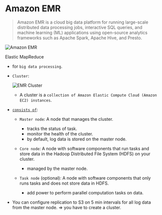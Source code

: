 # Amazon EMR
> Amazon EMR is a cloud big data platform for running large-scale distributed data processing jobs, interactive SQL queries, and machine learning (ML) applications using open-source analytics frameworks such as Apache Spark, Apache Hive, and Presto.

![Amazon EMR](https://user-images.githubusercontent.com/48475824/145659862-e3d4dd52-df60-41b0-93cb-a2ab33910a89.png)

Elastic MapReduce

- for `big data processing`.

- `Cluster`:  

  ![EMR Cluster](https://user-images.githubusercontent.com/48475824/145660019-ae6c6d15-ca46-4080-9833-3425cee96f6f.png)

  - A cluster is a `collection of Amazon Elastic Compute Cloud (Amazon EC2) instances`.

- [`consists of`][node types]:  

  - `Master node`: A node that manages the cluster.
    - tracks the status of task.
    - monitor the health of the cluster.
    - by default, log data is stored on the master node.

  - `Core node`: A node with software components that run tasks and store data in the Hadoop Distributed File System (HDFS) on your cluster.
    - managed by the master node.

  - `Task node` (optional): A node with software components that only runs tasks and does not store data in HDFS.
    - add power to perform parallel computation tasks on data.

- You can configure replication to S3 on 5 min intervals for all log data from the master node. ⇒ you have to create a cluster.

<!-- Labeling -->
[node types]: https://docs.aws.amazon.com/emr/latest/ManagementGuide/emr-master-core-task-nodes.html
